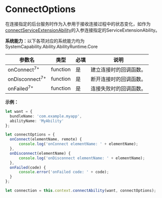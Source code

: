 # ConnectOptions

在连接指定的后台服务时作为入参用于接收连接过程中的状态变化，如作为[connectServiceExtensionAbility](js-apis-inner-application-serviceExtensionContext.md#serviceextensioncontextconnectserviceextensionability)的入参连接指定的ServiceExtensionAbility。

**系统能力**：以下各项对应的系统能力均为SystemCapability.Ability.AbilityRuntime.Core

| 参数名           | 类型       | 必填   | 说明                        |
| ------------ | -------- | ---- | ------------------------- |
| onConnect<sup>7+</sup>    | function | 是    | 建立连接时的回调函数。      |
| onDisconnect<sup>7+</sup> | function | 是    | 断开连接时的回调函数。           |
| onFailed<sup>7+</sup>     | function | 是    | 连接失败时的回调函数。 |

**示例：**

  ```ts
  let want = {
    bundleName: 'com.example.myapp',
    abilityName: 'MyAbility'
  };

  let connectOptions = {
    onConnect(elementName, remote) { 
        console.log('onConnect elementName: ' + elementName);
    },
    onDisconnect(elementName) { 
        console.log('onDisconnect elementName: ' + elementName);
    },
    onFailed(code) { 
        console.error('onFailed code: ' + code);
    }
  };

  let connection = this.context.connectAbility(want, connectOptions);
  ```